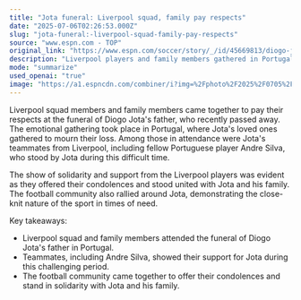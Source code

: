 ```yaml
---
title: "Jota funeral: Liverpool squad, family pay respects"
date: "2025-07-06T02:26:53.000Z"
slug: "jota-funeral:-liverpool-squad-family-pay-respects"
source: "www.espn.com - TOP"
original_link: "https://www.espn.com/soccer/story/_/id/45669813/diogo-jota-funeral-andre-silva-liverpool-players-portugal"
description: "Liverpool players and family members gathered in Portugal to mourn the passing of Diogo Jota's father, with teammates like Andre Silva showing their support. The emotional funeral highlighted the solidarity and unity within the Liverpool squad as they stood by Jota during his time of grief. The football community also came together to offer condolences and demonstrate the close-knit nature of the sport in times of need."
mode: "summarize"
used_openai: "true"
image: "https://a1.espncdn.com/combiner/i?img=%2Fphoto%2F2025%2F0705%2Fr1515125_1296x729_16%2D9.jpg"
---
```


Liverpool squad members and family members came together to pay their respects at the funeral of Diogo Jota's father, who recently passed away. The emotional gathering took place in Portugal, where Jota's loved ones gathered to mourn their loss. Among those in attendance were Jota's teammates from Liverpool, including fellow Portuguese player Andre Silva, who stood by Jota during this difficult time.

The show of solidarity and support from the Liverpool players was evident as they offered their condolences and stood united with Jota and his family. The football community also rallied around Jota, demonstrating the close-knit nature of the sport in times of need.

Key takeaways:
- Liverpool squad and family members attended the funeral of Diogo Jota's father in Portugal.
- Teammates, including Andre Silva, showed their support for Jota during this challenging period.
- The football community came together to offer their condolences and stand in solidarity with Jota and his family.
